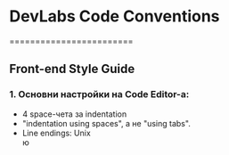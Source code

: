 <h1>DevLabs Code Conventions</h1>
========================

<h2>Front-end Style Guide</h2>


<h3>1. Основни настройки на Code Editor-а:</h3>
<ul>
    <li>4 space-чета за indentation</li>
    <li>"indentation using spaces", а не "using tabs".</li>
    <li>Line endings: Unix</li>ю
</ul>